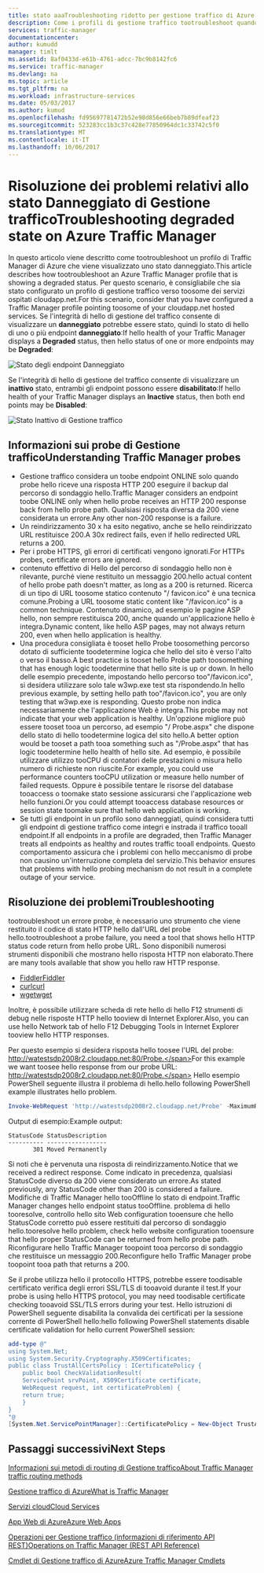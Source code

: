 ```yaml
---
title: stato aaaTroubleshooting ridotto per gestione traffico di Azure
description: Come i profili di gestione traffico tootroubleshoot quando viene illustrato come dello stato danneggiato.
services: traffic-manager
documentationcenter: 
author: kumudd
manager: timlt
ms.assetid: 8af0433d-e61b-4761-adcc-7bc9b8142fc6
ms.service: traffic-manager
ms.devlang: na
ms.topic: article
ms.tgt_pltfrm: na
ms.workload: infrastructure-services
ms.date: 05/03/2017
ms.author: kumud
ms.openlocfilehash: fd95697781472b52e98d856e66beb7b89dfeaf23
ms.sourcegitcommit: 523283cc1b3c37c428e77850964dc1c33742c5f0
ms.translationtype: MT
ms.contentlocale: it-IT
ms.lasthandoff: 10/06/2017
---
```

# <a name="troubleshooting-degraded-state-on-azure-traffic-manager"></a><span data-ttu-id="dcab9-103">Risoluzione dei problemi relativi allo stato Danneggiato di Gestione traffico</span><span class="sxs-lookup"><span data-stu-id="dcab9-103">Troubleshooting degraded state on Azure Traffic Manager</span></span>

<span data-ttu-id="dcab9-104">In questo articolo viene descritto come tootroubleshoot un profilo di Traffic Manager di Azure che viene visualizzato uno stato danneggiato.</span><span class="sxs-lookup"><span data-stu-id="dcab9-104">This article describes how tootroubleshoot an Azure Traffic Manager profile that is showing a degraded status.</span></span> <span data-ttu-id="dcab9-105">Per questo scenario, è consigliabile che sia stato configurato un profilo di gestione traffico verso toosome dei servizi ospitati cloudapp.net.</span><span class="sxs-lookup"><span data-stu-id="dcab9-105">For this scenario, consider that you have configured a Traffic Manager profile pointing toosome of your cloudapp.net hosted services.</span></span> <span data-ttu-id="dcab9-106">Se l'integrità di hello di gestione del traffico consente di visualizzare un **danneggiato** potrebbe essere stato, quindi lo stato di hello di uno o più endpoint **danneggiato**:</span><span class="sxs-lookup"><span data-stu-id="dcab9-106">If hello health of your Traffic Manager displays a **Degraded** status, then hello status of one or more endpoints may be **Degraded**:</span></span>

![Stato degli endpoint Danneggiato](./media/traffic-manager-troubleshooting-degraded/traffic-manager-degradedifonedegraded.png)

<span data-ttu-id="dcab9-108">Se l'integrità di hello di gestione del traffico consente di visualizzare un **inattivo** stato, entrambi gli endpoint possono essere **disabilitato**:</span><span class="sxs-lookup"><span data-stu-id="dcab9-108">If hello health of your Traffic Manager displays an **Inactive** status, then both end points may be **Disabled**:</span></span>

![Stato Inattivo di Gestione traffico](./media/traffic-manager-troubleshooting-degraded/traffic-manager-inactive.png)

## <a name="understanding-traffic-manager-probes"></a><span data-ttu-id="dcab9-110">Informazioni sui probe di Gestione traffico</span><span class="sxs-lookup"><span data-stu-id="dcab9-110">Understanding Traffic Manager probes</span></span>

* <span data-ttu-id="dcab9-111">Gestione traffico considera un toobe endpoint ONLINE solo quando probe hello riceve una risposta HTTP 200 eseguire il backup dal percorso di sondaggio hello.</span><span class="sxs-lookup"><span data-stu-id="dcab9-111">Traffic Manager considers an endpoint toobe ONLINE only when hello probe receives an HTTP 200 response back from hello probe path.</span></span> <span data-ttu-id="dcab9-112">Qualsiasi risposta diversa da 200 viene considerata un errore.</span><span class="sxs-lookup"><span data-stu-id="dcab9-112">Any other non-200 response is a failure.</span></span>
* <span data-ttu-id="dcab9-113">Un reindirizzamento 30 x ha esito negativo, anche se hello reindirizzato URL restituisce 200.</span><span class="sxs-lookup"><span data-stu-id="dcab9-113">A 30x redirect fails, even if hello redirected URL returns a 200.</span></span>
* <span data-ttu-id="dcab9-114">Per i probe HTTPS, gli errori di certificati vengono ignorati.</span><span class="sxs-lookup"><span data-stu-id="dcab9-114">For HTTPs probes, certificate errors are ignored.</span></span>
* <span data-ttu-id="dcab9-115">contenuto effettivo di Hello del percorso di sondaggio hello non è rilevante, purché viene restituito un messaggio 200.</span><span class="sxs-lookup"><span data-stu-id="dcab9-115">hello actual content of hello probe path doesn't matter, as long as a 200 is returned.</span></span> <span data-ttu-id="dcab9-116">Ricerca di un tipo di URL toosome statico contenuto "/ favicon.ico" è una tecnica comune.</span><span class="sxs-lookup"><span data-stu-id="dcab9-116">Probing a URL toosome static content like "/favicon.ico" is a common technique.</span></span> <span data-ttu-id="dcab9-117">Contenuto dinamico, ad esempio le pagine ASP hello, non sempre restituisca 200, anche quando un'applicazione hello è integra.</span><span class="sxs-lookup"><span data-stu-id="dcab9-117">Dynamic content, like hello ASP pages, may not always return 200, even when hello application is healthy.</span></span>
* <span data-ttu-id="dcab9-118">Una procedura consigliata è tooset hello Probe toosomething percorso dotato di sufficiente toodetermine logica che hello del sito è verso l'alto o verso il basso.</span><span class="sxs-lookup"><span data-stu-id="dcab9-118">A best practice is tooset hello Probe path toosomething that has enough logic toodetermine that hello site is up or down.</span></span> <span data-ttu-id="dcab9-119">In hello delle esempio precedente, impostando hello percorso too"/favicon.ico", si desidera utilizzare solo tale w3wp.exe test sta rispondendo.</span><span class="sxs-lookup"><span data-stu-id="dcab9-119">In hello previous example, by setting hello path too"/favicon.ico", you are only testing that w3wp.exe is responding.</span></span> <span data-ttu-id="dcab9-120">Questo probe non indica necessariamente che l'applicazione Web è integra.</span><span class="sxs-lookup"><span data-stu-id="dcab9-120">This probe may not indicate that your web application is healthy.</span></span> <span data-ttu-id="dcab9-121">Un'opzione migliore può essere tooset tooa un percorso, ad esempio "/ Probe.aspx" che dispone dello stato di hello toodetermine logica del sito hello.</span><span class="sxs-lookup"><span data-stu-id="dcab9-121">A better option would be tooset a path tooa something such as "/Probe.aspx" that has logic toodetermine hello health of hello site.</span></span> <span data-ttu-id="dcab9-122">Ad esempio, è possibile utilizzare utilizzo tooCPU di contatori delle prestazioni o misura hello numero di richieste non riuscite.</span><span class="sxs-lookup"><span data-stu-id="dcab9-122">For example, you could use performance counters tooCPU utilization or measure hello number of failed requests.</span></span> <span data-ttu-id="dcab9-123">Oppure è possibile tentare le risorse del database tooaccess o toomake stato sessione assicurarsi che l'applicazione web hello funzioni.</span><span class="sxs-lookup"><span data-stu-id="dcab9-123">Or you could attempt tooaccess database resources or session state toomake sure that hello web application is working.</span></span>
* <span data-ttu-id="dcab9-124">Se tutti gli endpoint in un profilo sono danneggiati, quindi considera tutti gli endpoint di gestione traffico come integri e instrada il traffico tooall endpoint.</span><span class="sxs-lookup"><span data-stu-id="dcab9-124">If all endpoints in a profile are degraded, then Traffic Manager treats all endpoints as healthy and routes traffic tooall endpoints.</span></span> <span data-ttu-id="dcab9-125">Questo comportamento assicura che i problemi con hello meccanismo di probe non causino un'interruzione completa del servizio.</span><span class="sxs-lookup"><span data-stu-id="dcab9-125">This behavior ensures that problems with hello probing mechanism do not result in a complete outage of your service.</span></span>

## <a name="troubleshooting"></a><span data-ttu-id="dcab9-126">Risoluzione dei problemi</span><span class="sxs-lookup"><span data-stu-id="dcab9-126">Troubleshooting</span></span>

<span data-ttu-id="dcab9-127">tootroubleshoot un errore probe, è necessario uno strumento che viene restituito il codice di stato HTTP hello dall'URL del probe hello.</span><span class="sxs-lookup"><span data-stu-id="dcab9-127">tootroubleshoot a probe failure, you need a tool that shows hello HTTP status code return from hello probe URL.</span></span> <span data-ttu-id="dcab9-128">Sono disponibili numerosi strumenti disponibili che mostrano hello risposta HTTP non elaborato.</span><span class="sxs-lookup"><span data-stu-id="dcab9-128">There are many tools available that show you hello raw HTTP response.</span></span>

* [<span data-ttu-id="dcab9-129">Fiddler</span><span class="sxs-lookup"><span data-stu-id="dcab9-129">Fiddler</span></span>](http://www.telerik.com/fiddler)
* [<span data-ttu-id="dcab9-130">curl</span><span class="sxs-lookup"><span data-stu-id="dcab9-130">curl</span></span>](https://curl.haxx.se/)
* [<span data-ttu-id="dcab9-131">wget</span><span class="sxs-lookup"><span data-stu-id="dcab9-131">wget</span></span>](http://gnuwin32.sourceforge.net/packages/wget.htm)

<span data-ttu-id="dcab9-132">Inoltre, è possibile utilizzare scheda di rete hello di hello F12 strumenti di debug nelle risposte HTTP hello tooview di Internet Explorer.</span><span class="sxs-lookup"><span data-stu-id="dcab9-132">Also, you can use hello Network tab of hello F12 Debugging Tools in Internet Explorer tooview hello HTTP responses.</span></span>

<span data-ttu-id="dcab9-133">Per questo esempio si desidera risposta hello toosee l'URL del probe: http://watestsdp2008r2.cloudapp.net:80/Probe.</span><span class="sxs-lookup"><span data-stu-id="dcab9-133">For this example we want toosee hello response from our probe URL: http://watestsdp2008r2.cloudapp.net:80/Probe.</span></span> <span data-ttu-id="dcab9-134">Hello esempio PowerShell seguente illustra il problema di hello.</span><span class="sxs-lookup"><span data-stu-id="dcab9-134">hello following PowerShell example illustrates hello problem.</span></span>

```powershell
Invoke-WebRequest 'http://watestsdp2008r2.cloudapp.net/Probe' -MaximumRedirection 0 -ErrorAction SilentlyContinue | Select-Object StatusCode,StatusDescription
```

<span data-ttu-id="dcab9-135">Output di esempio:</span><span class="sxs-lookup"><span data-stu-id="dcab9-135">Example output:</span></span>

    StatusCode StatusDescription
    ---------- -----------------
           301 Moved Permanently

<span data-ttu-id="dcab9-136">Si noti che è pervenuta una risposta di reindirizzamento.</span><span class="sxs-lookup"><span data-stu-id="dcab9-136">Notice that we received a redirect response.</span></span> <span data-ttu-id="dcab9-137">Come indicato in precedenza, qualsiasi StatusCode diverso da 200 viene considerato un errore.</span><span class="sxs-lookup"><span data-stu-id="dcab9-137">As stated previously, any StatusCode other than 200 is considered a failure.</span></span> <span data-ttu-id="dcab9-138">Modifiche di Traffic Manager hello tooOffline lo stato di endpoint.</span><span class="sxs-lookup"><span data-stu-id="dcab9-138">Traffic Manager changes hello endpoint status tooOffline.</span></span> <span data-ttu-id="dcab9-139">problema di hello tooresolve, controllo hello sito Web configuration tooensure che hello StatusCode corretto può essere restituiti dal percorso di sondaggio hello.</span><span class="sxs-lookup"><span data-stu-id="dcab9-139">tooresolve hello problem, check hello website configuration tooensure that hello proper StatusCode can be returned from hello probe path.</span></span> <span data-ttu-id="dcab9-140">Riconfigurare hello Traffic Manager toopoint tooa percorso di sondaggio che restituisce un messaggio 200.</span><span class="sxs-lookup"><span data-stu-id="dcab9-140">Reconfigure hello Traffic Manager probe toopoint tooa path that returns a 200.</span></span>

<span data-ttu-id="dcab9-141">Se il probe utilizza hello il protocollo HTTPS, potrebbe essere toodisable certificato verifica degli errori SSL/TLS di tooavoid durante il test.</span><span class="sxs-lookup"><span data-stu-id="dcab9-141">If your probe is using hello HTTPS protocol, you may need toodisable certificate checking tooavoid SSL/TLS errors during your test.</span></span> <span data-ttu-id="dcab9-142">Hello istruzioni di PowerShell seguente disabilita la convalida dei certificati per la sessione corrente di PowerShell hello:</span><span class="sxs-lookup"><span data-stu-id="dcab9-142">hello following PowerShell statements disable certificate validation for hello current PowerShell session:</span></span>

```powershell
add-type @"
using System.Net;
using System.Security.Cryptography.X509Certificates;
public class TrustAllCertsPolicy : ICertificatePolicy {
    public bool CheckValidationResult(
    ServicePoint srvPoint, X509Certificate certificate,
    WebRequest request, int certificateProblem) {
    return true;
    }
}
"@
[System.Net.ServicePointManager]::CertificatePolicy = New-Object TrustAllCertsPolicy
```

## <a name="next-steps"></a><span data-ttu-id="dcab9-143">Passaggi successivi</span><span class="sxs-lookup"><span data-stu-id="dcab9-143">Next Steps</span></span>

[<span data-ttu-id="dcab9-144">Informazioni sui metodi di routing di Gestione traffico</span><span class="sxs-lookup"><span data-stu-id="dcab9-144">About Traffic Manager traffic routing methods</span></span>](traffic-manager-routing-methods.md)

[<span data-ttu-id="dcab9-145">Gestione traffico di Azure</span><span class="sxs-lookup"><span data-stu-id="dcab9-145">What is Traffic Manager</span></span>](traffic-manager-overview.md)

[<span data-ttu-id="dcab9-146">Servizi cloud</span><span class="sxs-lookup"><span data-stu-id="dcab9-146">Cloud Services</span></span>](http://go.microsoft.com/fwlink/?LinkId=314074)

[<span data-ttu-id="dcab9-147">App Web di Azure</span><span class="sxs-lookup"><span data-stu-id="dcab9-147">Azure Web Apps</span></span>](https://azure.microsoft.com/documentation/services/app-service/web/)

[<span data-ttu-id="dcab9-148">Operazioni per Gestione traffico (informazioni di riferimento API REST)</span><span class="sxs-lookup"><span data-stu-id="dcab9-148">Operations on Traffic Manager (REST API Reference)</span></span>](http://go.microsoft.com/fwlink/?LinkId=313584)

<span data-ttu-id="dcab9-149">[Cmdlet di Gestione traffico di Azure][1]</span><span class="sxs-lookup"><span data-stu-id="dcab9-149">[Azure Traffic Manager Cmdlets][1]</span></span>

[1]: https://msdn.microsoft.com/library/mt125941(v=azure.200).aspx
